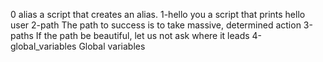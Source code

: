 0 alias a script that creates an alias.
1-hello you a script that prints hello user
2-path The path to success is to take massive, determined action
3-paths If the path be beautiful, let us not ask where it leads
4-global_variables Global variables
